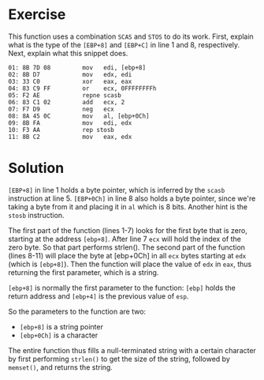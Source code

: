 
# Exercise
 This function uses a combination `SCAS` and `STOS` to do its work. First, explain what is the type of the `[EBP+8]` and `[EBP+C]` in line 1 and 8, respectively. Next, explain what this snippet does.

``` 
01: 8B 7D 08         mov   edi, [ebp+8]
02: 8B D7            mov   edx, edi
03: 33 C0            xor   eax, eax
04: 83 C9 FF         or    ecx, 0FFFFFFFFh
05: F2 AE            repne scasb
06: 83 C1 02         add   ecx, 2
07: F7 D9            neg   ecx
08: 8A 45 0C         mov   al, [ebp+0Ch]
09: 8B FA            mov   edi, edx
10: F3 AA            rep stosb
11: 8B C2            mov   eax, edx
```

# Solution
`[EBP+8]` in line 1 holds a byte pointer, which is inferred by the `scasb` instruction at line 5.
`[EBP+0Ch]` in line 8 also holds a byte pointer, since we're taking a byte from it and placing it in `al` which is 8 bits. Another hint is the `stosb` instruction.

The first part of the function (lines 1-7) looks for the first byte that is zero, starting at the address `[ebp+8]`.
After line 7 `ecx` will hold the index of the zero byte. So that part performs strlen().
The second part of the function (lines 8-11) will place the byte at [ebp+0Ch] in all `ecx` bytes starting at `edx` (which is `[ebp+8]`).
Then the function will place the value of `edx` in `eax`, thus returning the first parameter, which is a string.

`[ebp+8]` is normally the first parameter to the function: `[ebp]` holds the return address and `[ebp+4]` is the previous value of `esp`.

So the parameters to the function are two:
* `[ebp+8]` is a string pointer
* `[ebp+0Ch]` is a character

The entire function thus fills a null-terminated string with a certain character by first performing `strlen()` to get the size of the string, followed by `memset()`, and returns the string.

